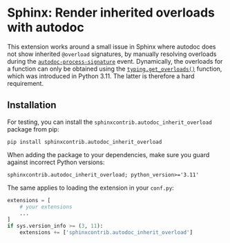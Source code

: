 Sphinx: Render inherited overloads with autodoc
===============================================

This extension works around a small issue in Sphinx where autodoc does not show
inherited `@overload` signatures, by manually resolving overloads during the
[`autodoc-process-signature`] event.  Dynamically, the overloads for a function
can only be obtained using the [`typing.get_overloads()`] function, which was
introduced in Python 3.11.  The latter is therefore a hard requirement.


Installation
------------

For testing, you can install the `sphinxcontrib.autodoc_inherit_overload`
package from pip:

```
pip install sphinxcontrib.autodoc_inherit_overload
```

When adding the package to your dependencies, make sure you guard against
incorrect Python versions:

```
sphinxcontrib.autodoc_inherit_overload; python_version>='3.11'
```

The same applies to loading the extension in your `conf.py`:

```py
extensions = [
    # your extensions
    ...
]
if sys.version_info >= (3, 11):
    extensions += ['sphinxcontrib.autodoc_inherit_overload']
```

[`autodoc-process-signature`]: https://www.sphinx-doc.org/en/master/usage/extensions/autodoc.html#event-autodoc-process-docstring
[`typing.get_overloads()`]: https://docs.python.org/3/library/typing.html#typing.get_overloads
